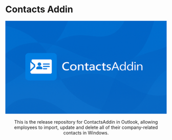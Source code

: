 # Contacts Addin

<p align=center>
  <img src="Images/ContactsAddin-Banner-1080x624.png" width=624/>
</p>

<p align=center>This is the release repository for ContactsAddin in Outlook, allowing employees to import, update and delete all of their company-related contacts in Windows.</p>
